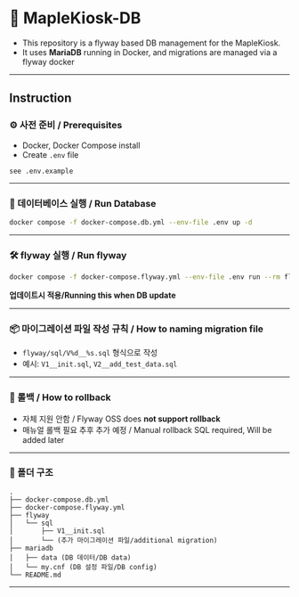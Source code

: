 # 📂 MapleKiosk-DB

- This repository is a flyway based DB management for the MapleKiosk.
- It uses **MariaDB** running in Docker, and migrations are managed via a flyway docker
---

## Instruction

### ⚙️ 사전 준비 / Prerequisites
- Docker, Docker Compose install
- Create `.env` file
```
see .env.example
```

---

### 🐬 데이터베이스 실행 / Run Database
```bash
docker compose -f docker-compose.db.yml --env-file .env up -d
```

---

### 🛠️ flyway 실행 / Run flyway
```bash
docker compose -f docker-compose.flyway.yml --env-file .env run --rm flyway
```
**업데이트시 적용/Running this when DB update**

---

### 📦 마이그레이션 파일 작성 규칙 / How to naming migration file
- `flyway/sql/V%d__%s.sql` 형식으로 작성
- 예시: `V1__init.sql`, `V2__add_test_data.sql`

---

### 🔁 롤백 / How to rollback
- 자체 지원 안함 / Flyway OSS does **not support rollback**
- 매뉴얼 롤백 필요 추후 추가 예정 / Manual rollback SQL required, Will be added later
---

### 📂 폴더 구조
```text
.
├── docker-compose.db.yml
├── docker-compose.flyway.yml
├── flyway
│   └── sql
│       ├── V1__init.sql
│       └── (추가 마이그레이션 파일/additional migration)
├── mariadb
│   ├── data (DB 데이터/DB data)
│   └── my.cnf (DB 설정 파일/DB config)
└── README.md
```

---